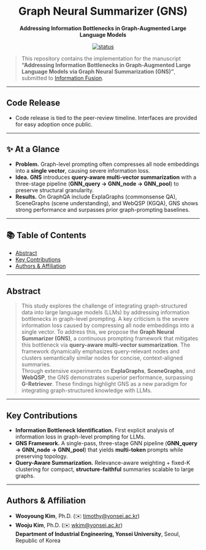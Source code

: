 <div align="center">

# Graph Neural Summarizer (GNS)
**Addressing Information Bottlenecks in Graph-Augmented Large Language Models**


[![status](https://img.shields.io/badge/status-under%20review-blue.svg)](https://www.sciencedirect.com/journal/information-fusion)

</div>

> This repository contains the implementation for the manuscript **“Addressing Information Bottlenecks in Graph-Augmented Large Language Models via Graph Neural Summarization (GNS)”**, submitted to [Information Fusion](https://www.sciencedirect.com/journal/information-fusion).


---

## Code Release
- Code release is tied to the peer-review timeline. Interfaces are provided for easy adoption once public.

---

## ✨ At a Glance
- **Problem.** Graph-level prompting often compresses all node embeddings into a **single vector**, causing severe information loss.
- **Idea.** **GNS** introduces **query-aware multi-vector summarization** with a three-stage pipeline (**GNN_query → GNN_node → GNN_pool**) to preserve structural granularity.
- **Results.** On GraphQA include ExplaGraphs (commonsense QA), SceneGraphs (scene understanding), and WebQSP (KGQA), GNS shows strong performance and surpasses prior graph-prompting baselines.

---

## 📚 Table of Contents
- [Abstract](#abstract)
- [Key Contributions](#key-contributions)
- [Authors & Affiliation](#authors--affiliation)

---

## Abstract
> This study explores the challenge of integrating graph-structured data into large language models (LLMs) by addressing information bottlenecks in graph-level prompting. A key criticism is the severe information loss caused by compressing all node embeddings into a single vector. To address this, we propose the **Graph Neural Summarizer (GNS)**, a continuous prompting framework that mitigates this bottleneck via **query-aware multi-vector summarization**. The framework dynamically emphasizes query-relevant nodes and clusters semantically similar nodes for concise, context-aligned summaries.  
> Through extensive experiments on **ExplaGraphs**, **SceneGraphs**, and **WebQSP**, the GNS demonstrates superior performance, surpassing **G-Retriever**. These findings highlight GNS as a new paradigm for integrating graph-structured knowledge with LLMs.

---

## Key Contributions
- **Information Bottleneck Identification.** First explicit analysis of information loss in graph-level prompting for LLMs.  
- **GNS Framework.** A single-pass, three-stage GNN pipeline (**GNN_query → GNN_node → GNN_pool**) that yields **multi-token** prompts while preserving topology.  
- **Query-Aware Summarization.** Relevance-aware weighting + fixed-K clustering for compact, **structure-faithful** summaries scalable to large graphs.

---

## Authors & Affiliation
- **Wooyoung Kim**, Ph.D. (✉️ [timothy@yonsei.ac.kr](mailto:timothy@yonsei.ac.kr))  
- **Wooju Kim**, Ph.D. (✉️ [wkim@yonsei.ac.kr](mailto:wkim@yonsei.ac.kr))  
**Department of Industrial Engineering, Yonsei University**, Seoul, Republic of Korea

